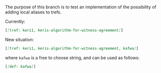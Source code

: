 The purpose of this branch is to test an implementation of the possibility of adding local aliases to trefs.

Currently:

```markdown
[[tref: keri1, keris-algorithm-for-witness-agreement]]
```

New situation:

```markdown
[[tref: keri1, keris-algorithm-for-witness-agreement, kafwa]]
```

where `kafwa` is a free to choose string, and can be used as follows:

```markdown
[[def: kafwa]]
```
